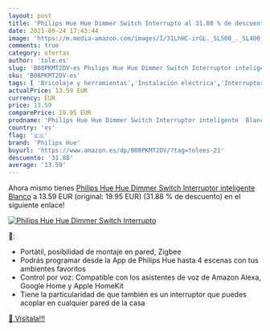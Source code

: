```yaml
---
layout: post
title: 'Philips Hue Hue Dimmer Switch Interrupto al 31.88 % de descuento'
date: 2021-09-24 17:43:44
image: 'https://m.media-amazon.com/images/I/31LhHC-irGL._SL500_._SL400_.jpg'
comments: true
category: ofertas
author: 'tole.es'
slug: 'B08PKMT2DV-es Philips Hue Hue Dimmer Switch Interruptor inteligente Blanco'
sku: 'B08PKMT2DV-es'
tags: [ 'Bricolaje y herramientas','Instalación eléctrica','Interruptores y reguladores de luz','Reguladores de intensidad','hue','philips','philips hue', ]
actualPrice: 13.59 EUR
currency: EUR
price: 13.59
comparePrice: 19.95 EUR
prodname: 'Philips Hue Hue Dimmer Switch Interruptor inteligente  Blanco'
country: 'es'
flag: '🇪🇸'
brand: 'Philips Hue'
buyurl: 'https://www.amazon.es/dp/B08PKMT2DV/?tag=tolees-21'
descuento: '31.88'
average: '13.59'
---
```


Ahora mismo tienes [Philips Hue Hue Dimmer Switch Interruptor inteligente  Blanco](https://www.amazon.es/dp/B08PKMT2DV/?tag=tolees-21) a 13.59 EUR (original: 19.95 EUR) (31.88 %  de descuento) en el siguiente enlace!

[![Philips Hue Hue Dimmer Switch Interrupto](https://m.media-amazon.com/images/I/31LhHC-irGL._SL500_._SL400_.jpg)](https://www.amazon.es/dp/B08PKMT2DV/?tag=tolees-21)

🔎:

- Portátil, posibilidad de montaje en pared, Zigbee
- Podrás programar desde la App de Philips Hue hasta 4 escenas con tus ambientes favoritos
- Control por voz: Compatible con los asistentes de voz de Amazon Alexa, Google Home y Apple HomeKit
- Tiene la particularidad de que también es un interruptor que puedes acoplar en cualquier pared de la casa

[🛒 Visítala!!!](https://www.amazon.es/dp/B08PKMT2DV/?tag=tolees-21)
